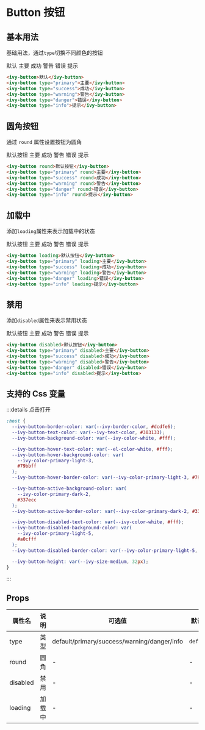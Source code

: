 # Button 按钮

## 基本用法

基础用法，通过`type`切换不同颜色的按钮

<ivy-button>默认</ivy-button>
<ivy-button type="primary">主要</ivy-button>
<ivy-button type="success">成功</ivy-button>
<ivy-button type="warning">警告</ivy-button>
<ivy-button type="danger">错误</ivy-button>
<ivy-button type="info">提示</ivy-button>

```html
<ivy-button>默认</ivy-button>
<ivy-button type="primary">主要</ivy-button>
<ivy-button type="success">成功</ivy-button>
<ivy-button type="warning">警告</ivy-button>
<ivy-button type="danger">错误</ivy-button>
<ivy-button type="info">提示</ivy-button>
```

## 圆角按钮

通过 `round` 属性设置按钮为圆角

<ivy-button round>默认按钮</ivy-button>
<ivy-button type="primary" round>主要</ivy-button>
<ivy-button type="success" round>成功</ivy-button>
<ivy-button type="warning" round>警告</ivy-button>
<ivy-button type="danger" round>错误</ivy-button>
<ivy-button type="info" round>提示</ivy-button>

```html
<ivy-button round>默认按钮</ivy-button>
<ivy-button type="primary" round>主要</ivy-button>
<ivy-button type="success" round>成功</ivy-button>
<ivy-button type="warning" round>警告</ivy-button>
<ivy-button type="danger" round>错误</ivy-button>
<ivy-button type="info" round>提示</ivy-button>
```

## 加载中

添加`loading`属性来表示加载中的状态

<ivy-button loading>默认按钮</ivy-button>
<ivy-button type="primary" loading>主要</ivy-button>
<ivy-button type="success" loading>成功</ivy-button>
<ivy-button type="warning" loading>警告</ivy-button>
<ivy-button type="danger" loading>错误</ivy-button>
<ivy-button type="info" loading>提示</ivy-button>

```html
<ivy-button loading>默认按钮</ivy-button>
<ivy-button type="primary" loading>主要</ivy-button>
<ivy-button type="success" loading>成功</ivy-button>
<ivy-button type="warning" loading>警告</ivy-button>
<ivy-button type="danger" loading>错误</ivy-button>
<ivy-button type="info" loading>提示</ivy-button>
```

## 禁用

添加`disabled`属性来表示禁用状态

<ivy-button disabled>默认按钮</ivy-button>
<ivy-button type="primary" disabled>主要</ivy-button>
<ivy-button type="success" disabled>成功</ivy-button>
<ivy-button type="warning" disabled>警告</ivy-button>
<ivy-button type="danger" disabled>错误</ivy-button>
<ivy-button type="info" disabled>提示</ivy-button>

```html
<ivy-button disabled>默认按钮</ivy-button>
<ivy-button type="primary" disabled>主要</ivy-button>
<ivy-button type="success" disabled>成功</ivy-button>
<ivy-button type="warning" disabled>警告</ivy-button>
<ivy-button type="danger" disabled>错误</ivy-button>
<ivy-button type="info" disabled>提示</ivy-button>
```

## 支持的 Css 变量

:::details 点击打开

```css
:host {
  --ivy-button-border-color: var(--ivy-border-color, #dcdfe6);
  --ivy-button-text-color: var(--ivy-text-color, #303133);
  --ivy-button-background-color: var(--ivy-color-white, #fff);

  --ivy-button-hover-text-color: var(--el-color-white, #fff);
  --ivy-button-hover-background-color: var(
    --ivy-color-primary-light-3,
    #79bbff
  );
  --ivy-button-hover-border-color: var(--ivy-color-primary-light-3, #79bbff);

  --ivy-button-active-background-color: var(
    --ivy-color-primary-dark-2,
    #337ecc
  );
  --ivy-button-active-border-color: var(--ivy-color-primary-dark-2, #337ecc);

  --ivy-button-disabled-text-color: var(--ivy-color-white, #fff);
  --ivy-button-disabled-background-color: var(
    --ivy-color-primary-light-5,
    #a0cfff
  );
  --ivy-button-disabled-border-color: var(--ivy-color-primary-light-5, #a0cfff);

  --ivy-button-height: var(--ivy-size-medium, 32px);
}
```

:::

## Props

| 属性名   | 说明   | 可选值                                      | 默认值    |
| -------- | ------ | ------------------------------------------- | --------- |
| type     | 类型   | default/primary/success/warning/danger/info | `default` |
| round    | 圆角   | -                                           | -         |
| disabled | 禁用   | -                                           | -         |
| loading  | 加载中 | -                                           | -         |
